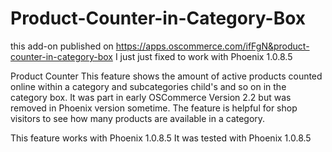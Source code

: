 # Product-Counter-in-Category-Box

this add-on published on https://apps.oscommerce.com/ifFgN&product-counter-in-category-box
I just just fixed to work with Phoenix 1.0.8.5

Product Counter
This feature shows the amount of active products counted online within a category and subcategories child's and so on in the category box. 
It was part in early OSCommerce Version 2.2 but was removed in Phoenix version sometime. 
The feature is helpful for shop visitors to see how many products are available in a category.

This feature works with Phoenix 1.0.8.5 
It was tested with Phoenix 1.0.8.5 




